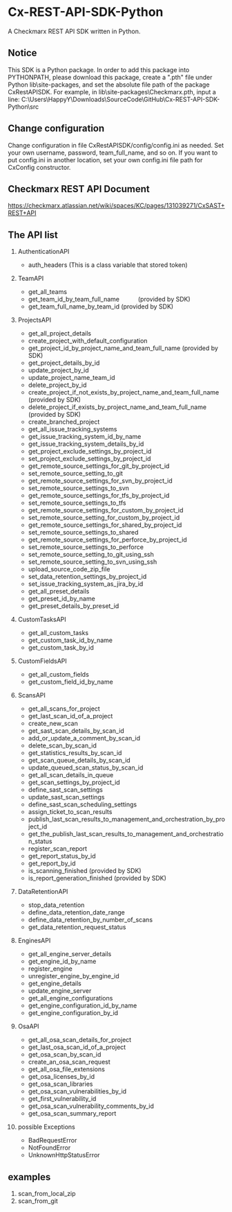 # Cx-REST-API-SDK-Python
A Checkmarx REST API SDK written in Python.

## Notice
This SDK is a Python package. In order to add this package into PYTHONPATH, please download this package,
create a ".pth" file under Python lib\site-packages, and set the absolute file path of the package CxRestAPISDK.
For example, in lib\site-packages\Checkmarx.pth,
input a line: C:\Users\HappyY\Downloads\SourceCode\GitHub\Cx-REST-API-SDK-Python\src

## Change configuration
Change configuration in file CxRestAPISDK/config/config.ini as needed.
Set your own username, password, team_full_name, and so on.
If you want to put config.ini in another location, set your own config.ini file path for CxConfig constructor.

## Checkmarx REST API Document
https://checkmarx.atlassian.net/wiki/spaces/KC/pages/131039271/CxSAST+REST+API

## The API list

1. AuthenticationAPI
    - auth_headers (This is a class variable that stored token)

2. TeamAPI
    - get_all_teams
    - get_team_id_by_team_full_name &nbsp;   &nbsp;   &nbsp;   &nbsp;   &nbsp;  (provided by SDK)
    - get_team_full_name_by_team_id                                         (provided by SDK)

3. ProjectsAPI
    - get_all_project_details
    - create_project_with_default_configuration
    - get_project_id_by_project_name_and_team_full_name                     (provided by SDK)
    - get_project_details_by_id
    - update_project_by_id
    - update_project_name_team_id
    - delete_project_by_id
    - create_project_if_not_exists_by_project_name_and_team_full_name       (provided by SDK)
    - delete_project_if_exists_by_project_name_and_team_full_name           (provided by SDK)
    - create_branched_project
    - get_all_issue_tracking_systems
    - get_issue_tracking_system_id_by_name
    - get_issue_tracking_system_details_by_id
    - get_project_exclude_settings_by_project_id
    - set_project_exclude_settings_by_project_id
    - get_remote_source_settings_for_git_by_project_id
    - set_remote_source_setting_to_git
    - get_remote_source_settings_for_svn_by_project_id
    - set_remote_source_settings_to_svn
    - get_remote_source_settings_for_tfs_by_project_id
    - set_remote_source_settings_to_tfs
    - get_remote_source_settings_for_custom_by_project_id
    - set_remote_source_setting_for_custom_by_project_id
    - get_remote_source_settings_for_shared_by_project_id
    - set_remote_source_settings_to_shared
    - get_remote_source_settings_for_perforce_by_project_id
    - set_remote_source_settings_to_perforce
    - set_remote_source_setting_to_git_using_ssh
    - set_remote_source_setting_to_svn_using_ssh
    - upload_source_code_zip_file
    - set_data_retention_settings_by_project_id
    - set_issue_tracking_system_as_jira_by_id
    - get_all_preset_details
    - get_preset_id_by_name
    - get_preset_details_by_preset_id

4. CustomTasksAPI
    - get_all_custom_tasks
    - get_custom_task_id_by_name
    - get_custom_task_by_id

5. CustomFieldsAPI
    - get_all_custom_fields
    - get_custom_field_id_by_name

6. ScansAPI
    - get_all_scans_for_project
    - get_last_scan_id_of_a_project
    - create_new_scan
    - get_sast_scan_details_by_scan_id
    - add_or_update_a_comment_by_scan_id
    - delete_scan_by_scan_id
    - get_statistics_results_by_scan_id
    - get_scan_queue_details_by_scan_id
    - update_queued_scan_status_by_scan_id
    - get_all_scan_details_in_queue
    - get_scan_settings_by_project_id
    - define_sast_scan_settings
    - update_sast_scan_settings
    - define_sast_scan_scheduling_settings
    - assign_ticket_to_scan_results
    - publish_last_scan_results_to_management_and_orchestration_by_project_id
    - get_the_publish_last_scan_results_to_management_and_orchestration_status
    - register_scan_report
    - get_report_status_by_id
    - get_report_by_id
    - is_scanning_finished                                                          (provided by SDK)
    - is_report_generation_finished                                                 (provided by SDK)

7. DataRetentionAPI
    - stop_data_retention
    - define_data_retention_date_range
    - define_data_retention_by_number_of_scans
    - get_data_retention_request_status

8. EnginesAPI
    - get_all_engine_server_details
    - get_engine_id_by_name
    - register_engine
    - unregister_engine_by_engine_id
    - get_engine_details
    - update_engine_server
    - get_all_engine_configurations
    - get_engine_configuration_id_by_name
    - get_engine_configuration_by_id

9. OsaAPI
    - get_all_osa_scan_details_for_project
    - get_last_osa_scan_id_of_a_project
    - get_osa_scan_by_scan_id
    - create_an_osa_scan_request
    - get_all_osa_file_extensions
    - get_osa_licenses_by_id
    - get_osa_scan_libraries
    - get_osa_scan_vulnerabilities_by_id
    - get_first_vulnerability_id
    - get_osa_scan_vulnerability_comments_by_id
    - get_osa_scan_summary_report

10. possible Exceptions
    - BadRequestError
    - NotFoundError
    - UnknownHttpStatusError

## examples
1. scan_from_local_zip
2. scan_from_git